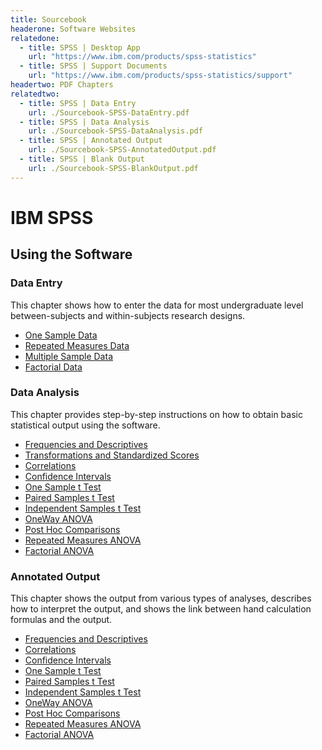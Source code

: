 ```yaml
---
title: Sourcebook
headerone: Software Websites
relatedone:
  - title: SPSS | Desktop App
    url: "https://www.ibm.com/products/spss-statistics"
  - title: SPSS | Support Documents
    url: "https://www.ibm.com/products/spss-statistics/support"
headertwo: PDF Chapters
relatedtwo:
  - title: SPSS | Data Entry
    url: ./Sourcebook-SPSS-DataEntry.pdf
  - title: SPSS | Data Analysis
    url: ./Sourcebook-SPSS-DataAnalysis.pdf
  - title: SPSS | Annotated Output
    url: ./Sourcebook-SPSS-AnnotatedOutput.pdf
  - title: SPSS | Blank Output
    url: ./Sourcebook-SPSS-BlankOutput.pdf
---
```


# IBM SPSS

## Using the Software

### Data Entry

This chapter shows how to enter the data for most undergraduate level between-subjects and within-subjects research designs.

- [One Sample Data](./data-entry/onesample.md)
- [Repeated Measures Data](./data-entry/repeated.md)
- [Multiple Sample Data](./data-entry/multisample.md)
- [Factorial Data](./data-entry/factorial.md)

### Data Analysis

This chapter provides step-by-step instructions on how to obtain basic statistical output using the software.

- [Frequencies and Descriptives](./data-analysis/frequencies.md)
- [Transformations and Standardized Scores](./data-analysis/standardized.md)
- [Correlations](./data-analysis/correlations.md)
- [Confidence Intervals](./data-analysis/intervals.md)
- [One Sample t Test](./data-analysis/onesample.md)
- [Paired Samples t Test](./data-analysis/paired.md)
- [Independent Samples t Test](./data-analysis/independent.md)
- [OneWay ANOVA](./data-analysis/oneway.md)
- [Post Hoc Comparisons](./data-analysis/posthocs.md)
- [Repeated Measures ANOVA](./data-analysis/repeated.md)
- [Factorial ANOVA](./data-analysis/factorial.md)

### Annotated Output

This chapter shows the output from various types of analyses, describes how to interpret the output, and shows the link between hand calculation formulas and the output. 

- [Frequencies and Descriptives](./annotated-output/frequencies.md)
- [Correlations](./annotated-output/correlations.md)
- [Confidence Intervals](./annotated-output/intervals.md)
- [One Sample t Test](./annotated-output/onesample.md)
- [Paired Samples t Test](./annotated-output/paired.md)
- [Independent Samples t Test](./annotated-output/independent.md)
- [OneWay ANOVA](./annotated-output/oneway.md)
- [Post Hoc Comparisons](./annotated-output/posthocs.md)
- [Repeated Measures ANOVA](./annotated-output/repeated.md)
- [Factorial ANOVA](./annotated-output/factorial.md)
